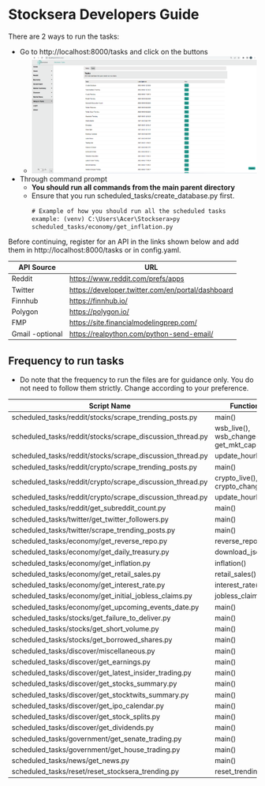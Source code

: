# Stocksera Developers Guide

There are 2 ways to run the tasks:
- Go to http://localhost:8000/tasks and click on the buttons
  - ![Tasks](../static/images/github/tasks.png)
- Through command prompt
  - <b>You should run all commands from the main parent directory</b>
  - Ensure that you run scheduled_tasks/create_database.py first.
      ```
      # Example of how you should run all the scheduled tasks
      example: (venv) C:\Users\Acer\Stocksera>py scheduled_tasks/economy/get_inflation.py
      ```
 
Before continuing, register for an API in the links shown below and add them in http://localhost:8000/tasks or in config.yaml.

| API Source      | URL                                                |
|-----------------|----------------------------------------------------|
| Reddit          | https://www.reddit.com/prefs/apps                  |
| Twitter         | https://developer.twitter.com/en/portal/dashboard  |
| Finnhub         | https://finnhub.io/                                |
| Polygon         | https://polygon.io/                                |
| FMP             | https://site.financialmodelingprep.com/            |
| Gmail -optional | https://realpython.com/python-send-email/          |

## Frequency to run tasks
- Do note that the frequency to run the files are for guidance only. You do not need to follow them strictly. Change according to your preference.

| Script Name                                               | Functions                               | Frequency   |
|-----------------------------------------------------------|-----------------------------------------|-------------|
| scheduled_tasks/reddit/stocks/scrape_trending_posts.py    | main()                                  | Daily (PM)  |
| scheduled_tasks/reddit/stocks/scrape_discussion_thread.py | wsb_live(), wsb_change(), get_mkt_cap() | 10 Mins     |
| scheduled_tasks/reddit/stocks/scrape_discussion_thread.py | update_hourly()                         | Hourly      |
| scheduled_tasks/reddit/crypto/scrape_trending_posts.py    | main()                                  | Daily (PM)  |
| scheduled_tasks/reddit/crypto/scrape_discussion_thread.py | crypto_live(), crypto_change()          | 10 Mins     |
| scheduled_tasks/reddit/crypto/scrape_discussion_thread.py | update_hourly()                         | Hourly      |
| scheduled_tasks/reddit/get_subreddit_count.py             | main()                                  | Daily (MH)  |
| scheduled_tasks/twitter/get_twitter_followers.py          | main()                                  | Daily       |
| scheduled_tasks/twitter/scrape_trending_posts.py          | main()                                  | Daily (MH)  |
| scheduled_tasks/economy/get_reverse_repo.py               | reverse_repo()                          | 1.30PM      |
| scheduled_tasks/economy/get_daily_treasury.py             | download_json()                         | 4.00PM      |
| scheduled_tasks/economy/get_inflation.py                  | inflation()                             | Monthly     |
| scheduled_tasks/economy/get_retail_sales.py               | retail_sales()                          | Monthly     |
| scheduled_tasks/economy/get_interest_rate.py              | interest_rate()                         | Monthly     |
| scheduled_tasks/economy/get_initial_jobless_claims.py     | jobless_claims()                        | Weekly      |
| scheduled_tasks/economy/get_upcoming_events_date.py       | main()                                  | 6.00PM      |
| scheduled_tasks/stocks/get_failure_to_deliver.py          | main()                                  | 2 Weeks     |
| scheduled_tasks/stocks/get_short_volume.py                | main()                                  | 6.00PM      | 
| scheduled_tasks/stocks/get_borrowed_shares.py             | main()                                  | 10 Mins     |
| scheduled_tasks/discover/miscellaneous.py                 | main()                                  | Daily (AH)  |
| scheduled_tasks/discover/get_earnings.py                  | main()                                  | Daily (AH)  |
| scheduled_tasks/discover/get_latest_insider_trading.py    | main()                                  | 2 Hours     |
| scheduled_tasks/discover/get_stocks_summary.py            | main()                                  | 10 Mins     |
| scheduled_tasks/discover/get_stocktwits_summary.py        | main()                                  | Hourly      |
| scheduled_tasks/discover/get_ipo_calendar.py              | main()                                  | Daily (AH)  |
| scheduled_tasks/discover/get_stock_splits.py              | main()                                  | Daily (AH)  |
| scheduled_tasks/discover/get_dividends.py                 | main()                                  | Daily (AH)  |
| scheduled_tasks/government/get_senate_trading.py          | main()                                  | Daily (AH)  |
| scheduled_tasks/government/get_house_trading.py           | main()                                  | Daily (AH)  |
| scheduled_tasks/news/get_news.py                          | main()                                  | 10 Mins     |
| scheduled_tasks/reset/reset_stocksera_trending.py         | reset_trending_db()                     | 30 Mins     |
